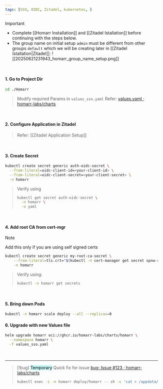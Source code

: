 ```yaml
---
tags: [SSO, OIDC, Zitadel, kubernetes, ]
---
```


> [!important] 
> - Complete [[Homarr Installation]] and [[Zitadel Istallation]] before continuing with the steps below.
> - The group name on initial setup `admin` must be different from other groups `default` which we will be creating later in [[Zitadel Istallation|Zitadel]]:
> 	![[20250621231943_homarr_group_name_setup.png]]

</br>

#### 1. Go to Project Dir

```bash ln:False
cd ./Homarr
```

> Modify required Params in `values_sso.yaml`
> Refer: [values.yaml · homarr-labs/charts](https://github.com/homarr-labs/charts/blob/dev/charts/homarr/values.yaml)

</br>

#### 2. Configure Application in Zitadel

> Refer: [[Zitadel Application Setup]]

</br>

#### 3. Create Secret

```bash ln:False
kubectl create secret generic auth-oidc-secret \
  --from-literal=oidc-client-id=<your-client-id> \
  --from-literal=oidc-client-secret=<your-client-secret> \
  -n homarr
```

> Verify using
> ```bash ln:False
> kubectl get secret auth-oidc-secret \
> 	-n homarr \
> 	-o yaml
> ```

</br>

#### 4. Add root CA from cert-mgr

> [!note] 
> Add this only if you are using self signed certs

```bash ln:False
kubectl create secret generic my-root-ca-secret \
	--from-literal=tls.crt="$(kubectl -n cert-manager get secret spnw-root-ca-secret -o jsonpath='{.data.tls\.crt}' | base64 --decode)" \
	-n homarr
```

> Verify using:
> ```bash ln:False
> kubectl -n homarr get secrets
> ```

</br>

#### 5. Bring down Pods

```bash ln:False
kubectl -n homarr scale deploy --all --replicas=0
```

#### 6. Upgrade with new Values file

```bash ln:False
helm upgrade homarr oci://ghcr.io/homarr-labs/charts/homarr \
  --namespace homarr \
  -f values_sso.yaml
```

</br>

---

> [!bug] 
> <mark style="background: #ABF7F7A6;">Temporary</mark>
> Quick fix for issue [bug: Issue #123 · homarr-labs/charts](https://github.com/homarr-labs/charts/issues/123)
> ```bash ln:False
> kubectl exec -i -n homarr deploy/homarr -- sh -c 'cat > /appdata/trusted-certificates/tls.crt' <<< "$(kubectl -n homarr get secret my-root-ca-secret -o yaml | grep -oP "tls\.crt: \K.*$" | base64 --decode)"
> ```